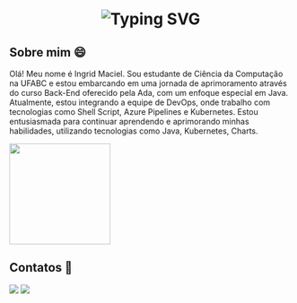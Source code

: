 <h1 align="center">
    <img src="https://readme-typing-svg.herokuapp.com?font=Fira+Code&pause=1000&random=false&width=435&lines=Bem-vindo+ao+meu+perfil!+%F0%9F%91%AF" alt="Typing SVG" />
</h1>

## Sobre mim 😄
Olá! Meu nome é Ingrid Maciel. Sou estudante de Ciência da Computação na UFABC e estou embarcando em uma jornada de aprimoramento através do curso Back-End oferecido pela Ada, com um enfoque especial em Java. Atualmente, estou integrando a equipe de DevOps, onde trabalho com tecnologias como Shell Script, Azure Pipelines e Kubernetes.
Estou entusiasmada para continuar aprendendo e aprimorando minhas habilidades, utilizando tecnologias como Java, Kubernetes, Charts.
<div>
  <img height="180cm" src="https://github-redme-stats.vercel.app/api/top-langs/?username=ingridmmaciel&layout=compact&langs_count=16&theme=dracula">
</div>

## Contatos 📧

<div> 
<a href = "mailto:ingridmmontei@gmail.com"> <img src="https://img.shields.io/badge/-Gmail-c42528?style=for-the-badge&logo=gmail&logoColor=white" target="_blank"></a>
<a href="https://www.linkedin.com/in/ingrid-m-maciel/" target="_blank"><img src="https://img.shields.io/badge/-LinkedIn-%230077B5?style=for-the-badge&logo=linkedin&logoColor=white"  target="_blank"></a> 
</div>&nbsp;&nbsp;

